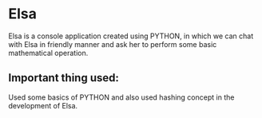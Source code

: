 # Elsa
Elsa is a console application created using PYTHON,
in which we can chat with Elsa in friendly manner and ask her to perform some basic mathematical operation. 

## Important thing used:
Used some basics of PYTHON and also used hashing concept in the development of Elsa.
